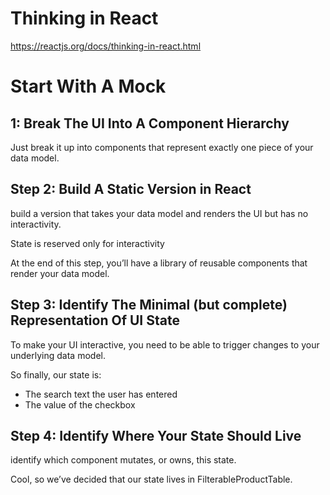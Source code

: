 
# Thinking in React

https://reactjs.org/docs/thinking-in-react.html

# Start With A Mock

## 1: Break The UI Into A Component Hierarchy

Just break it up into components that represent exactly one piece of your data model.

## Step 2: Build A Static Version in React

build a version that takes your data model and renders the UI but has no interactivity.

State is reserved only for interactivity

At the end of this step, you’ll have a library of reusable components that render your data model. 

## Step 3: Identify The Minimal (but complete) Representation Of UI State

To make your UI interactive, you need to be able to trigger changes to your underlying data model. 

So finally, our state is:

* The search text the user has entered
* The value of the checkbox

## Step 4: Identify Where Your State Should Live

identify which component mutates, or owns, this state.

Cool, so we’ve decided that our state lives in FilterableProductTable.
